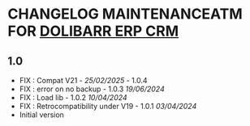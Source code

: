 # CHANGELOG MAINTENANCEATM FOR [DOLIBARR ERP CRM](https://www.dolibarr.org)

## 1.0

- FIX : Compat V21 - *25/02/2025*  - 1.0.4 
- FIX : error on no backup - 1.0.3 *19/06/2024*
- FIX : Load lib - 1.0.2 *10/04/2024*
- FIX : Retrocompatibility under V19 - 1.0.1 *03/04/2024*  
- Initial version
